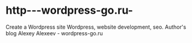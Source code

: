 http---wordpress-go.ru-
=======================

Create a Wordpress site  Wordpress, website development, seo. Author's blog Alexey Alexeev - wordpress-go.ru
